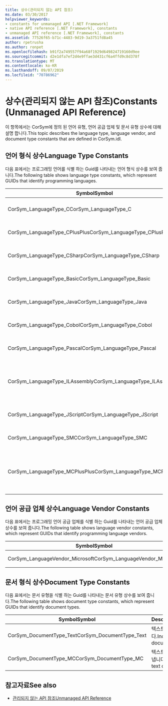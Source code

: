 ```yaml
---
title: 상수(관리되지 않는 API 참조)
ms.date: 03/30/2017
helpviewer_keywords:
- constants for unmanaged API [.NET Framework]
- native API reference [.NET Framework], constants
- unmanaged API reference [.NET Framework], constants
ms.assetid: 77526f65-b71c-4483-9d19-3a3751fd8a45
author: rpetrusha
ms.author: ronpet
ms.openlocfilehash: b91f2a749557f94a68f1929d649824719160d9ee
ms.sourcegitcommit: d2e1dfa7ef2d4e9ffae3d431cf6a4ffd9c8d378f
ms.translationtype: MT
ms.contentlocale: ko-KR
ms.lasthandoff: 09/07/2019
ms.locfileid: "70786962"
---
```

# <a name="constants-unmanaged-api-reference"></a><span data-ttu-id="57c41-102">상수(관리되지 않는 API 참조)</span><span class="sxs-lookup"><span data-stu-id="57c41-102">Constants (Unmanaged API Reference)</span></span>
<span data-ttu-id="57c41-103">이 항목에서는 CorSym에 정의 된 언어 유형, 언어 공급 업체 및 문서 유형 상수에 대해 설명 합니다.</span><span class="sxs-lookup"><span data-stu-id="57c41-103">This topic describes the language type, language vendor, and document type constants that are defined in CorSym.idl.</span></span>  
  
## <a name="language-type-constants"></a><span data-ttu-id="57c41-104">언어 형식 상수</span><span class="sxs-lookup"><span data-stu-id="57c41-104">Language Type Constants</span></span>  
 <span data-ttu-id="57c41-105">다음 표에서는 프로그래밍 언어를 식별 하는 Guid를 나타내는 언어 형식 상수를 보여 줍니다.</span><span class="sxs-lookup"><span data-stu-id="57c41-105">The following table shows language type constants, which represent GUIDs that identify programming languages.</span></span>  
  
|<span data-ttu-id="57c41-106">Symbol</span><span class="sxs-lookup"><span data-stu-id="57c41-106">Symbol</span></span>|<span data-ttu-id="57c41-107">Description</span><span class="sxs-lookup"><span data-stu-id="57c41-107">Description</span></span>|  
|------------|-----------------|  
|<span data-ttu-id="57c41-108">CorSym_LanguageType_C</span><span class="sxs-lookup"><span data-stu-id="57c41-108">CorSym_LanguageType_C</span></span>|<span data-ttu-id="57c41-109">C 언어를 나타냅니다.</span><span class="sxs-lookup"><span data-stu-id="57c41-109">Indicates the C language.</span></span>|  
|<span data-ttu-id="57c41-110">CorSym_LanguageType_CPlusPlus</span><span class="sxs-lookup"><span data-stu-id="57c41-110">CorSym_LanguageType_CPlusPlus</span></span>|<span data-ttu-id="57c41-111">언어를 C++ 나타냅니다.</span><span class="sxs-lookup"><span data-stu-id="57c41-111">Indicates the C++ language.</span></span>|  
|<span data-ttu-id="57c41-112">CorSym_LanguageType_CSharp</span><span class="sxs-lookup"><span data-stu-id="57c41-112">CorSym_LanguageType_CSharp</span></span>|<span data-ttu-id="57c41-113">언어를 C# 나타냅니다.</span><span class="sxs-lookup"><span data-stu-id="57c41-113">Indicates the C# language.</span></span>|  
|<span data-ttu-id="57c41-114">CorSym_LanguageType_Basic</span><span class="sxs-lookup"><span data-stu-id="57c41-114">CorSym_LanguageType_Basic</span></span>|<span data-ttu-id="57c41-115">기본 언어를 나타냅니다.</span><span class="sxs-lookup"><span data-stu-id="57c41-115">Indicates the Basic language.</span></span>|  
|<span data-ttu-id="57c41-116">CorSym_LanguageType_Java</span><span class="sxs-lookup"><span data-stu-id="57c41-116">CorSym_LanguageType_Java</span></span>|<span data-ttu-id="57c41-117">Java 언어를 나타냅니다.</span><span class="sxs-lookup"><span data-stu-id="57c41-117">Indicates the Java language.</span></span>|  
|<span data-ttu-id="57c41-118">CorSym_LanguageType_Cobol</span><span class="sxs-lookup"><span data-stu-id="57c41-118">CorSym_LanguageType_Cobol</span></span>|<span data-ttu-id="57c41-119">COBOL 언어를 나타냅니다.</span><span class="sxs-lookup"><span data-stu-id="57c41-119">Indicates the COBOL language.</span></span>|  
|<span data-ttu-id="57c41-120">CorSym_LanguageType_Pascal</span><span class="sxs-lookup"><span data-stu-id="57c41-120">CorSym_LanguageType_Pascal</span></span>|<span data-ttu-id="57c41-121">파스칼 언어를 나타냅니다.</span><span class="sxs-lookup"><span data-stu-id="57c41-121">Indicates the Pascal language.</span></span>|  
|<span data-ttu-id="57c41-122">CorSym_LanguageType_ILAssembly</span><span class="sxs-lookup"><span data-stu-id="57c41-122">CorSym_LanguageType_ILAssembly</span></span>|<span data-ttu-id="57c41-123">MSIL (Microsoft 중간 언어) 어셈블리 코드를 나타냅니다.</span><span class="sxs-lookup"><span data-stu-id="57c41-123">Indicates the Microsoft intermediate language (MSIL) assembly code.</span></span>|  
|<span data-ttu-id="57c41-124">CorSym_LanguageType_JScript</span><span class="sxs-lookup"><span data-stu-id="57c41-124">CorSym_LanguageType_JScript</span></span>|<span data-ttu-id="57c41-125">JScript 언어를 나타냅니다.</span><span class="sxs-lookup"><span data-stu-id="57c41-125">Indicates the JScript language.</span></span>|  
|<span data-ttu-id="57c41-126">CorSym_LanguageType_SMC</span><span class="sxs-lookup"><span data-stu-id="57c41-126">CorSym_LanguageType_SMC</span></span>|<span data-ttu-id="57c41-127">SMC 언어를 나타냅니다.</span><span class="sxs-lookup"><span data-stu-id="57c41-127">Indicates the SMC language.</span></span>|  
|<span data-ttu-id="57c41-128">CorSym_LanguageType_MCPlusPlus</span><span class="sxs-lookup"><span data-stu-id="57c41-128">CorSym_LanguageType_MCPlusPlus</span></span>|<span data-ttu-id="57c41-129">.NET Framework에 C++ 대해 사용 하도록 설정 된 언어를 나타냅니다.</span><span class="sxs-lookup"><span data-stu-id="57c41-129">Indicates the C++ language enabled for the .NET Framework.</span></span>|  
  
## <a name="language-vendor-constants"></a><span data-ttu-id="57c41-130">언어 공급 업체 상수</span><span class="sxs-lookup"><span data-stu-id="57c41-130">Language Vendor Constants</span></span>  
 <span data-ttu-id="57c41-131">다음 표에서는 프로그래밍 언어 공급 업체를 식별 하는 Guid를 나타내는 언어 공급 업체 상수를 보여 줍니다.</span><span class="sxs-lookup"><span data-stu-id="57c41-131">The following table shows language vendor constants, which represent GUIDs that identify programming language vendors.</span></span>  
  
|<span data-ttu-id="57c41-132">Symbol</span><span class="sxs-lookup"><span data-stu-id="57c41-132">Symbol</span></span>|<span data-ttu-id="57c41-133">Description</span><span class="sxs-lookup"><span data-stu-id="57c41-133">Description</span></span>|  
|------------|-----------------|  
|<span data-ttu-id="57c41-134">CorSym_LanguageVendor_Microsoft</span><span class="sxs-lookup"><span data-stu-id="57c41-134">CorSym_LanguageVendor_Microsoft</span></span>|<span data-ttu-id="57c41-135">Microsoft를 나타냅니다.</span><span class="sxs-lookup"><span data-stu-id="57c41-135">Indicates Microsoft.</span></span>|  
  
## <a name="document-type-constants"></a><span data-ttu-id="57c41-136">문서 형식 상수</span><span class="sxs-lookup"><span data-stu-id="57c41-136">Document Type Constants</span></span>  
 <span data-ttu-id="57c41-137">다음 표에서는 문서 유형을 식별 하는 Guid를 나타내는 문서 유형 상수를 보여 줍니다.</span><span class="sxs-lookup"><span data-stu-id="57c41-137">The following table shows document type constants, which represent GUIDs that identify document types.</span></span>  
  
|<span data-ttu-id="57c41-138">Symbol</span><span class="sxs-lookup"><span data-stu-id="57c41-138">Symbol</span></span>|<span data-ttu-id="57c41-139">Description</span><span class="sxs-lookup"><span data-stu-id="57c41-139">Description</span></span>|  
|------------|-----------------|  
|<span data-ttu-id="57c41-140">CorSym_DocumentType_Text</span><span class="sxs-lookup"><span data-stu-id="57c41-140">CorSym_DocumentType_Text</span></span>|<span data-ttu-id="57c41-141">텍스트 문서를 나타냅니다.</span><span class="sxs-lookup"><span data-stu-id="57c41-141">Indicates a text document.</span></span>|  
|<span data-ttu-id="57c41-142">CorSym_DocumentType_MC</span><span class="sxs-lookup"><span data-stu-id="57c41-142">CorSym_DocumentType_MC</span></span>|<span data-ttu-id="57c41-143">텍스트가 아닌 문서를 나타냅니다.</span><span class="sxs-lookup"><span data-stu-id="57c41-143">Indicates a non-text document.</span></span>|  
  
## <a name="see-also"></a><span data-ttu-id="57c41-144">참고자료</span><span class="sxs-lookup"><span data-stu-id="57c41-144">See also</span></span>

- [<span data-ttu-id="57c41-145">관리되지 않는 API 참조</span><span class="sxs-lookup"><span data-stu-id="57c41-145">Unmanaged API Reference</span></span>](index.md)
